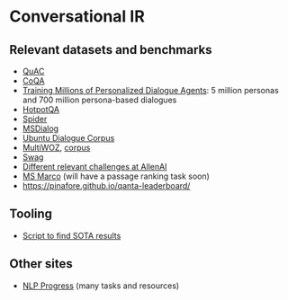 # Conversational IR

## Relevant datasets and benchmarks

- [QuAC](http://quac.ai/)
- [CoQA](https://stanfordnlp.github.io/coqa/)
- [ Training Millions of Personalized Dialogue Agents](https://arxiv.org/abs/1809.01984): 5 million personas and 700 million persona-based dialogues
- [HotpotQA](https://hotpotqa.github.io/)
- [Spider](https://yale-lily.github.io/spider)
- [MSDialog](https://ciir.cs.umass.edu/downloads/msdialog/)
- [Ubuntu Dialogue Corpus](https://arxiv.org/abs/1506.08909)
- [MultiWOZ](https://arxiv.org/abs/1810.00278), [corpus](http://dialogue.mi.eng.cam.ac.uk/index.php/corpus/)
- [Swag](https://rowanzellers.com/swag/)
- [Different relevant challenges at AllenAI](https://leaderboard.allenai.org/)
- [MS Marco](http://www.msmarco.org/) (will have a passage ranking task soon)
- https://pinafore.github.io/qanta-leaderboard/
## Tooling
- [Script to find SOTA results](https://huyenchip.com/2018/10/04/sotawhat.html)

## Other sites
- [NLP Progress](http://nlpprogress.com/) (many tasks and resources)
